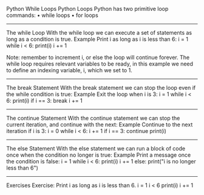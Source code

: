 Python While Loops
Python Loops
Python has two primitive loop commands:
•	while loops
•	for loops
________________________________________
The while Loop
With the while loop we can execute a set of statements as long as a condition is true.
Example
Print i as long as i is less than 6:
i = 1
while i < 6:
  print(i)
  i += 1

Note: remember to increment i, or else the loop will continue forever.
The while loop requires relevant variables to be ready, in this example we need to define an indexing variable, i, which we set to 1.
________________________________________
The break Statement
With the break statement we can stop the loop even if the while condition is true:
Example
Exit the loop when i is 3:
i = 1
while i < 6:
  print(i)
  if i == 3:
    break
  i += 1
________________________________________
The continue Statement
With the continue statement we can stop the current iteration, and continue with the next:
Example
Continue to the next iteration if i is 3:
i = 0
while i < 6:
  i += 1
  if i == 3:
    continue
  print(i)
________________________________________
The else Statement
With the else statement we can run a block of code once when the condition no longer is true:
Example
Print a message once the condition is false:
i = 1
while i < 6:
  print(i)
  i += 1
else:
  print("i is no longer less than 6")
________________________________________
 Exercises
Exercise:
Print i as long as i is less than 6.
i = 1
  i < 6 
  print(i)
  i += 1


